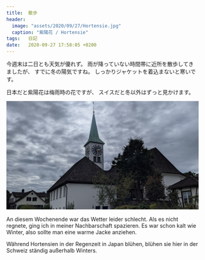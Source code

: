 ```yaml
---
title:  散歩
header:
  image: "assets/2020/09/27/Hortensie.jpg"
  caption: "紫陽花 / Hortensie"
tags:	日記
date:	2020-09-27 17:58:05 +0200
---
```

今週末は二日とも天気が優れず。
雨が降っていない時間帯に近所を散歩してきましたが、
すでに冬の陽気ですね。
しっかりジャケットを着込まないと寒いです。

日本だと紫陽花は梅雨時の花ですが、
スイスだと冬以外はずっと見かけます。

![Kirche in Rüschlikon](/assets/2020/09/27/Kirche.jpg)


An diesem Wochenende war das Wetter leider schlecht.
Als es nicht regnete, ging ich in meiner Nachbarschaft spazieren.
Es war schon kalt wie Winter, also sollte man eine warme Jacke anziehen.

Während Hortensien in der Regenzeit in Japan blühen, blühen sie hier in der Schweiz ständig außerhalb Winters.